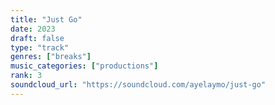 ```yaml
---
title: "Just Go"
date: 2023
draft: false
type: "track"
genres: ["breaks"]
music_categories: ["productions"]
rank: 3
soundcloud_url: "https://soundcloud.com/ayelaymo/just-go"
---
```

